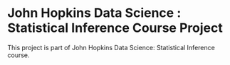 # John Hopkins Data Science : Statistical Inference Course Project
This project is part of John Hopkins Data Science: Statistical Inference course.
